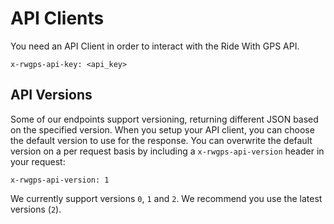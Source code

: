 # API Clients

You need an API Client in order to interact with the Ride With GPS API.

```
x-rwgps-api-key: <api_key>
```

## API Versions

Some of our endpoints support versioning, returning different JSON based on the specified version. When you setup your API client, you can choose the default version to use for the response. You can overwrite the default version on a per request basis by including a `x-rwgps-api-version` header in your request:

```
x-rwgps-api-version: 1
```

We currently support versions `0`, `1` and `2`. We recommend you use the latest versions (`2`).
